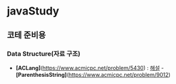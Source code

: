 # javaStudy

## 코테 준비용

### Data Structure(자료 구조)
- **[ACLang]**(https://www.acmicpc.net/problem/5430) :  [해설](https://github.com/corinB/javaStudy/wiki/ACLang(no.5430))
-**[ParenthesisString]**(https://www.acmicpc.net/problem/9012) 
    
